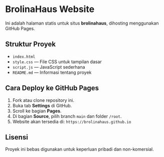 # BrolinaHaus Website

Ini adalah halaman statis untuk situs **brolinahaus**, dihosting menggunakan GitHub Pages.

## Struktur Proyek
- `index.html`
- `style.css` — File CSS untuk tampilan dasar
- `script.js` — JavaScript sederhana
- `README.md` — Informasi tentang proyek

## Cara Deploy ke GitHub Pages
1. Fork atau clone repository ini.
2. Buka tab **Settings** di GitHub.
3. Scroll ke bagian **Pages**.
4. Di bagian **Source**, pilih branch `main` dan folder `/root`.
5. Website akan tersedia di: `https://brolinahaus.github.io`

## Lisensi
Proyek ini bebas digunakan untuk keperluan pribadi dan non-komersial.